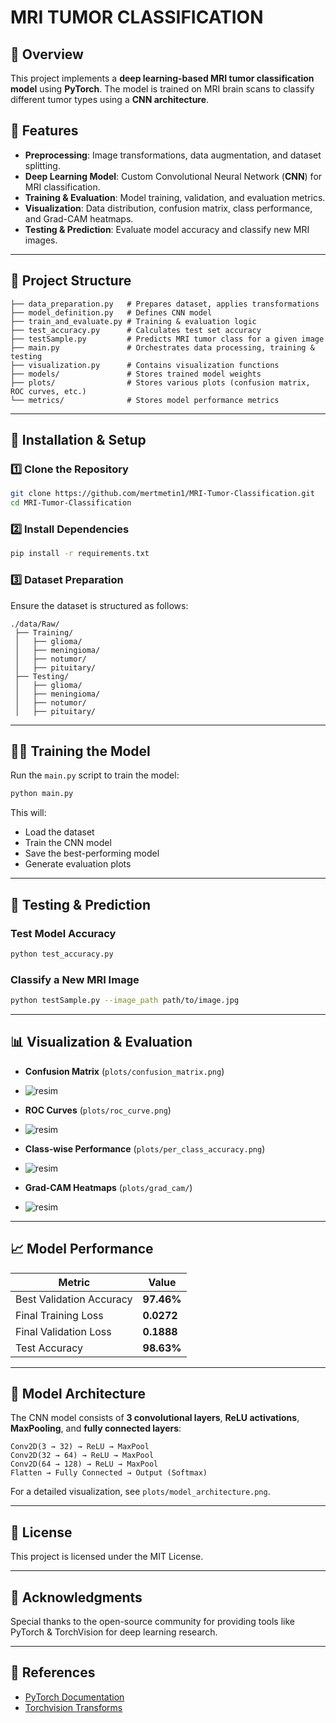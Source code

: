 # MRI TUMOR CLASSIFICATION

## 📌 Overview
This project implements a **deep learning-based MRI tumor classification model** using **PyTorch**. The model is trained on MRI brain scans to classify different tumor types using a **CNN architecture**.

## 🚀 Features
- **Preprocessing**: Image transformations, data augmentation, and dataset splitting.
- **Deep Learning Model**: Custom Convolutional Neural Network (**CNN**) for MRI classification.
- **Training & Evaluation**: Model training, validation, and evaluation metrics.
- **Visualization**: Data distribution, confusion matrix, class performance, and Grad-CAM heatmaps.
- **Testing & Prediction**: Evaluate model accuracy and classify new MRI images.

---
## 📂 Project Structure
```
├── data_preparation.py   # Prepares dataset, applies transformations
├── model_definition.py   # Defines CNN model
├── train_and_evaluate.py # Training & evaluation logic
├── test_accuracy.py      # Calculates test set accuracy
├── testSample.py         # Predicts MRI tumor class for a given image
├── main.py               # Orchestrates data processing, training & testing
├── visualization.py      # Contains visualization functions
├── models/               # Stores trained model weights
├── plots/                # Stores various plots (confusion matrix, ROC curves, etc.)
└── metrics/              # Stores model performance metrics
```

---
## 🔧 Installation & Setup
### **1️⃣ Clone the Repository**
```bash
git clone https://github.com/mertmetin1/MRI-Tumor-Classification.git
cd MRI-Tumor-Classification
```

### **2️⃣ Install Dependencies**
```bash
pip install -r requirements.txt
```

### **3️⃣ Dataset Preparation**
Ensure the dataset is structured as follows:
```
./data/Raw/
 ├── Training/
 │   ├── glioma/
 │   ├── meningioma/
 │   ├── notumor/
 │   ├── pituitary/
 ├── Testing/
 │   ├── glioma/
 │   ├── meningioma/
 │   ├── notumor/
 │   ├── pituitary/
```

---
## 🏋️‍♂️ Training the Model
Run the `main.py` script to train the model:
```bash
python main.py
```
This will:
- Load the dataset
- Train the CNN model
- Save the best-performing model
- Generate evaluation plots

---
## 🧪 Testing & Prediction
### **Test Model Accuracy**
```bash
python test_accuracy.py
```

### **Classify a New MRI Image**
```bash
python testSample.py --image_path path/to/image.jpg
```

---
## 📊 Visualization & Evaluation
- **Confusion Matrix** (`plots/confusion_matrix.png`)
- ![resim](https://github.com/user-attachments/assets/266b0b52-3af6-4cbb-8f33-508e0fd7b666)

- **ROC Curves** (`plots/roc_curve.png`)
- ![resim](https://github.com/user-attachments/assets/668599fc-3603-45f1-9fb4-d6896d871ded)

- **Class-wise Performance** (`plots/per_class_accuracy.png`)
- ![resim](https://github.com/user-attachments/assets/590782b5-b116-4e71-8b16-de2aef67ae4d)

- **Grad-CAM Heatmaps** (`plots/grad_cam/`)
- ![resim](https://github.com/user-attachments/assets/29b68acf-0604-4bdb-bdb4-c48688da97a8)



---
## 📈 Model Performance
| Metric                 | Value |
|------------------------|-------|
| Best Validation Accuracy | **97.46%** |
| Final Training Loss   | **0.0272** |
| Final Validation Loss | **0.1888** |
| Test Accuracy        | **98.63%** |

---
## 🤖 Model Architecture
The CNN model consists of **3 convolutional layers**, **ReLU activations**, **MaxPooling**, and **fully connected layers**:
```
Conv2D(3 → 32) → ReLU → MaxPool
Conv2D(32 → 64) → ReLU → MaxPool
Conv2D(64 → 128) → ReLU → MaxPool
Flatten → Fully Connected → Output (Softmax)
```
For a detailed visualization, see `plots/model_architecture.png`.

---
## 📝 License
This project is licensed under the MIT License.

---
## 🙌 Acknowledgments
Special thanks to the open-source community for providing tools like PyTorch & TorchVision for deep learning research.

---
## 🔗 References
- [PyTorch Documentation](https://pytorch.org/docs/stable/index.html)
- [Torchvision Transforms](https://pytorch.org/vision/stable/transforms.html)

